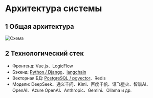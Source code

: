 # Архитектура системы

## 1 Общая архитектура

![Схема](img/index/maxkb_v2_arch.png)

## 2 Технологический стек

- Фронтенд: [Vue.js](https://cn.vuejs.org/)、[LogicFlow](https://github.com/didi/LogicFlow)
- Бэкенд: [Python / Django](https://www.djangoproject.com/)、[langchain](https://www.langchain.com/)  
- Векторная БД: [PostgreSQL / pgvector](https://www.postgresql.org/)、Redis
- Модели: DeepSeek、通义千问、Kimi、百度千帆、讯飞星火、智谱AI、OpenAI、Azure OpenAI、Anthropic、Gemini、Ollama и др.
